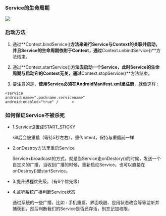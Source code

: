 ### Service的生命周期

![](https://timgsa.baidu.com/timg?image&quality=80&size=b10000_10000&sec=1488617077&di=72cd6b25e1308e12e6640c9d4099d276&src=http://images.cnitblog.com/blog/670764/201409/122149233873958.png)

### 启动方法

1. 通过**Context.bindService\(\)**方法来进行Service与Context的关联并启动，并且Service的生命周期依附于Context，通过**Context.unbindService\(\)**方法结束。

2. 通过**Context.startService\(\)**方法去启动一个Service，此时Service的生命周期与启动它的Context无关，通过**Context.stopService\(\)**方法结束。

3. 要注意的是，**使用Service必须在AndroidManifest.xml里注册**，就像这样 :

```
<service
android:name=".packname.servicename"
android:enabled="true" /      >
```

### 如何保证Service不被杀死

* 1.Service设置成START\_STICKY

  kill后会被重启（等待5秒左右），重传Intent，保持与重启前一样

* 2.onDestroy方法里重启Service

  Service+broadcast的方式，就是当Service走onDestory\(\)的时候，发送一个自定义的广播，当收到广播的时候，重新启动Service。也可以直接在onDestroy\(\)里startService。

* 3.提升进程优先级。（有6个优先级）

* 4.监听系统广播判断Service状态

  通过系统的一些广播，比如 : 手机重启、界面唤醒、应用状态改变等等监听并捕获到，然后判断我们的Service是否还存活，别忘记加权限。



